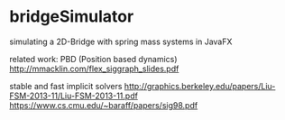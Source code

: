 # bridgeSimulator
simulating a 2D-Bridge with spring mass systems in JavaFX

related work: 
PBD (Position based dynamics)
http://mmacklin.com/flex_siggraph_slides.pdf

stable and fast implicit solvers
http://graphics.berkeley.edu/papers/Liu-FSM-2013-11/Liu-FSM-2013-11.pdf
https://www.cs.cmu.edu/~baraff/papers/sig98.pdf
